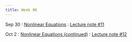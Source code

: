 ```yaml
---
title: Week 06
---
```


Sep 30
: [Nonlinear Equations](https://boguoporousmedia.github.io/HWRS504-404-2025Fall/lecture/)
  : [Lecture note #11](https://boguoporousmedia.github.io/HWRS504-404-2025Fall/lecture/)

Oct 2
: [Nonlinear Equations (continued)](https://boguoporousmedia.github.io/HWRS504-404-2025Fall/lecture/)
  : [Lecture note #12](https://boguoporousmedia.github.io/HWRS504-404-2025Fall/lecture/)
